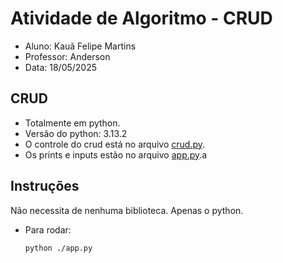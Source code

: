 # Atividade de Algoritmo - CRUD

- Aluno: Kauã Felipe Martins
- Professor: Anderson
- Data: 18/05/2025

## CRUD

- Totalmente em python.
- Versão do python: 3.13.2
- O controle do crud está no arquivo [crud.py](./crud.py).
- Os prints e inputs estão no arquivo [app.py](./app.py).a

## Instruções

Não necessita de nenhuma biblioteca. Apenas o python.

- Para rodar:

    ```bash
    python ./app.py
    ```